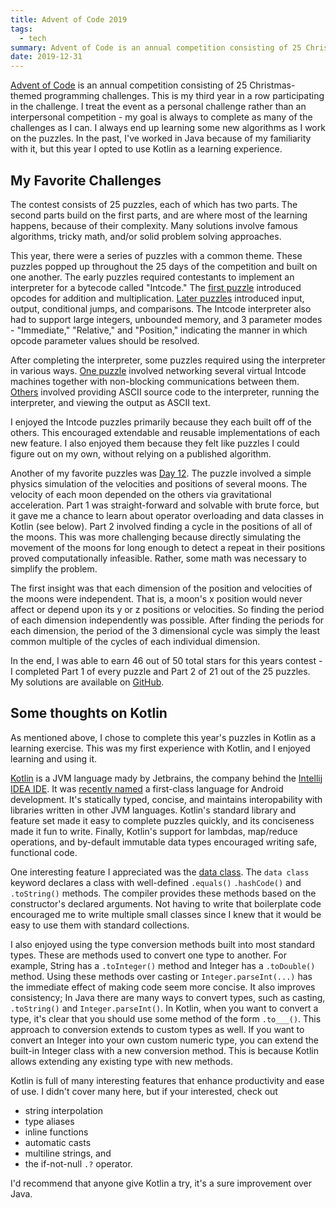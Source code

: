 ```yaml
---
title: Advent of Code 2019
tags:
  - tech
summary: Advent of Code is an annual competition consisting of 25 Christmas-themed programming challenges. This year, I was able to complete most of the puzzles. I chose to work in Kotlin as a learning exercise.
date: 2019-12-31
---
```


[Advent of Code](https://adventofcode.com/) is an annual competition consisting of 25 Christmas-themed programming challenges. This is my third year in a row participating in the challenge. I treat the event as a personal challenge rather than an interpersonal competition - my goal is always to complete as many of the challenges as I can. I always end up learning some new algorithms as I work on the puzzles. In the past, I've worked in Java because of my familiarity with it, but this year I opted to use Kotlin as a learning experience.

## My Favorite Challenges

The contest consists of 25 puzzles, each of which has two parts. The second parts build on the first parts, and are where most of the learning happens, because of their complexity. Many solutions involve famous algorithms, tricky math, and/or solid problem solving approaches.

This year, there were a series of puzzles with a common theme. These puzzles popped up throughout the 25 days of the competition and built on one another. The early puzzles required contestants to implement an interpreter for a bytecode called "Intcode." The [first puzzle](https://adventofcode.com/2019/day/2) introduced opcodes for addition and multiplication. [Later puzzles](https://adventofcode.com/2019/day/9) introduced input, output, conditional jumps, and comparisons. The Intcode interpreter also had to support large integers, unbounded memory, and 3 parameter modes - "Immediate," "Relative," and "Position," indicating the manner in which opcode parameter values should be resolved.

After completing the interpreter, some puzzles required using the interpreter in various ways. [One puzzle](https://adventofcode.com/2019/day/23) involved networking several virtual Intcode machines together with non-blocking communications between them. [Others](https://adventofcode.com/2019/day/21) involved providing ASCII source code to the interpreter, running the interpreter, and viewing the output as ASCII text.

I enjoyed the Intcode puzzles primarily because they each built off of the others. This encouraged extendable and reusable implementations of each new feature. I also enjoyed them because they felt like puzzles I could figure out on my own, without relying on a published algorithm.

Another of my favorite puzzles was [Day 12](https://adventofcode.com/2019/day/12). The puzzle involved a simple physics simulation of the velocities and positions of several moons. The velocity of each moon depended on the others via gravitational acceleration. Part 1 was straight-forward and solvable with brute force, but it gave me a chance to learn about operator overloading and data classes in Kotlin (see below). Part 2 involved finding a cycle in the positions of all of the moons. This was more challenging because directly simulating the movement of the moons for long enough to detect a repeat in their positions proved computationally infeasible. Rather, some math was necessary to simplify the problem.

The first insight was that each dimension of the position and velocities of the moons were independent. That is, a moon's x position would never affect or depend upon its y or z positions or velocities. So finding the period of each dimension independently was possible. After finding the periods for each dimension, the period of the 3 dimensional cycle was simply the least common multiple of the cycles of each individual dimension.

In the end, I was able to earn 46 out of 50 total stars for this years contest - I completed Part 1 of every puzzle and Part 2 of 21 out of the 25 puzzles. My solutions are available on [GitHub](https://github.com/pulpdrew/AoC2019).

## Some thoughts on Kotlin

As mentioned above, I chose to complete this year's puzzles in Kotlin as a learning exercise. This was my first experience with Kotlin, and I enjoyed learning and using it.

[Kotlin](https://kotlinlang.org/) is a JVM language mady by Jetbrains, the company behind the [Intellij IDEA IDE](https://www.jetbrains.com/idea/). It was [recently named](https://android-developers.googleblog.com/2017/05/android-announces-support-for-kotlin.html) a first-class language for Android development. It's statically typed, concise, and maintains interopability with libraries written in other JVM languages. Kotlin's standard library and feature set made it easy to complete puzzles quickly, and its conciseness made it fun to write. Finally, Kotlin's support for lambdas, map/reduce operations, and by-default immutable data types encouraged writing safe, functional code.

One interesting feature I appreciated was the [data class](https://kotlinlang.org/docs/reference/data-classes.html). The `data class` keyword declares a class with well-defined `.equals()` `.hashCode()` and `.toString()` methods. The compiler provides these methods based on the constructor's declared arguments. Not having to write that boilerplate code encouraged me to write multiple small classes since I knew that it would be easy to use them with standard collections.

I also enjoyed using the type conversion methods built into most standard types. These are methods used to convert one type to another. For example, String has a `.toInteger()` method and Integer has a `.toDouble()` method. Using these methods over casting or `Integer.parseInt(...)` has the immediate effect of making code seem more concise. It also improves consistency; In Java there are many ways to convert types, such as casting, `.toString()` and `Integer.parseInt()`. In Kotlin, when you want to convert a type, it's clear that you should use some method of the form `.to___()`. This approach to conversion extends to custom types as well. If you want to convert an Integer into your own custom numeric type, you can extend the built-in Integer class with a new conversion method. This is because Kotlin allows extending any existing type with new methods.

Kotlin is full of many interesting features that enhance productivity and ease of use. I didn't cover many here, but if your interested, check out

- string interpolation
- type aliases
- inline functions
- automatic casts
- multiline strings, and
- the if-not-null `.?` operator.

I'd recommend that anyone give Kotlin a try, it's a sure improvement over Java.
